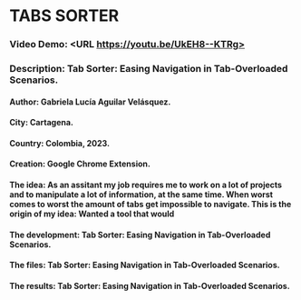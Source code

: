 # TABS SORTER
### Video Demo:  <URL https://youtu.be/UkEH8--KTRg>
### Description: Tab Sorter: Easing Navigation in Tab-Overloaded Scenarios.
#### Author: Gabriela Lucía Aguilar Velásquez.
#### City: Cartagena.
#### Country: Colombia, 2023.
#### Creation: Google Chrome Extension.
#### The idea: As an assitant my job requires me to work on a lot of projects and to manipulate a lot of information, at the same time. When worst comes to worst the amount of tabs get impossible to navigate. This is the origin of my idea: Wanted a tool that would 
#### The development: Tab Sorter: Easing Navigation in Tab-Overloaded Scenarios.
#### The files: Tab Sorter: Easing Navigation in Tab-Overloaded Scenarios.
#### The results: Tab Sorter: Easing Navigation in Tab-Overloaded Scenarios.